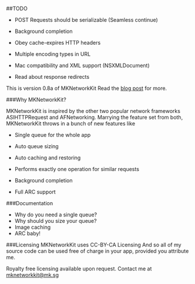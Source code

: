 ##TODO
* POST Requests should be serializable (Seamless continue)
* Background completion
* Obey cache-expires HTTP headers

* Multiple encoding types in URL
* Mac compatibility and XML support (NSXMLDocument)
* Read about response redirects

This is version 0.8a of MKNetworkKit
Read the <a href="http://mk.sg/98"> blog post</a> for more.

###Why MKNetworkKit?

MKNetworkKit is inspired by the other two popular network frameworks ASIHTTPRequest and AFNetworking.
Marrying the feature set from both, MKNetworkKit throws in a bunch of new features like

* Single queue for the whole app

* Auto queue sizing
* Auto caching and restoring
* Performs exactly one operation for similar requests
* Background completion
* Full ARC support

###Documentation
* Why do you need a single queue?
* Why should you size your queue?
* Image caching
* ARC baby!

###Licensing
MKNetworkKit uses CC-BY-CA Licensing
And so all of my source code can be used free of charge in your app, provided you attribute me.

Royalty free licensing available upon request. Contact me at <a href="mailto:mknetworkkit@mk.sg"> mknetworkkit@mk.sg </a>
